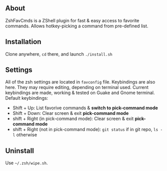 ## About
ZshFavCmds is a ZShell plugin for fast & easy access to favorite commands.
Allows hotkey-picking a command from pre-defined list.

## Installation
Clone anywhere, `cd` there, and launch `./install.sh`

## Settings
All of the zsh settings are located in `favconfig` file.
Keybindings are also here. They may require editing, depending on terminal used.
Current keybindings are made, working & tested on Guake and Gnome terminal.
Default keybindings:
* Shift + Up: List favorive commands & __switch to pick-command mode__
* Shift + Down: Clear screen & exit __pick-command mode__
* shift + Right (in pick-command mode): Clear screen & exit __pick-command mode__
* shift + Right (not in pick-command mode): `git status` if in git repo, `ls -l` otherwise

## Uninstall
Use `~/.zsh/wipe.sh`.
